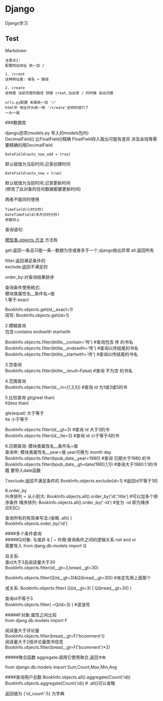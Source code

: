 # Django
Django学习

## Test  
Markdown  

    注意点1:  
    配置网站地址 统一加 /  
    
    1. /creat
    这种网址是: 域名 + 路径
    
    2. create
    这种是 当前页面的路径 拼接 creat,当出现 / 的时候 会出问题
    
    urls.py配置 末尾统一加 '/' 
    html中 地址开头统一用 '/create'这样的就行了
    一头一尾
    

###数据库

django选项(models.py 导入的models包内)  
    DecimalField() 比FloatField()精确 FloatField存入取出可能有差异
    涉及金钱等需要精确的用DecimalField
    
    DateField(auto_now_add = true)
默认赋值为当前时间,记录创建时间   

    DateField(auto_now = true)
默认赋值为当前时间,记录更新时间  
(修改了此对象的任何数据都要更新时间)    
    
两者不能同时使用  
    
    TimeField(小时分秒) 
    DateTimeField(年月日时分秒)   
    参数同上
    
查询语句:

[模型类.objects.方法](https://blog.csdn.net/chen1042246612/article/details/84071006)
方法有

get:返回一条且只能一条--数据为空或者多于一个,django抛出异常
all:返回所有  

filter:返回满足条件的  
exclude:返回不满足的  

order_by:对查询结果排序  

查询条件使用格式:  
模块类属性名__条件名=值  
1.等于:exact

BookInfo.objects.get(id__exact=1)  
简写:
BookInfo.objects.get(id=1)

2.模糊查询  
包含:contains endswith startwith

BookInfo.objecrts.filter(btitle__contain='传')  #查询包含 传 的书名
BookInfo.objecrts.filter(btitle__endswith='传')  #查询以传结尾的书名
BookInfo.objecrts.filter(btitle__startwith='传')  #查询以传结尾的书名

3.空查询  
BookInfo.objecrts.filter(btitle__isnull=False)  #查询 不为空 的书名

4.范围查询  
BookInfo.objecrts.filter(id__in=[1,3,5])  #查询 id 为1或3或5的书

5.比较查询
gt(great than)  
lt(less than)  

gte(equal) 大于等于  
lte        小于等于  

BookInfo.objecrts.filter(id__gt=3)  #查询 id 大于3的书  
BookInfo.objecrts.filter(id__lte=3)  #查询 id 小于等于4的书  

6.日期查询:  模块类属性名__条件名=值  
查询年: 模块类属性名__year=值 year可换为 month day
BookInfo.objecrts.filter(bpub_date__year=1980)  #查询 日期大于1980 的书  
BookInfo.objecrts.filter(bpub_date__gt=date(1980,1,1))  #查询大于1980.1.1的书籍 要导入date函数  

7.exclude:返回不满足条件的
BookInfo.objects.exclude(id=1) #返回id不等于1的

8.order_by  
升序排列 = 从小到大: BookInfo.objects.all().order_by('id','title') #可以加多个排序条件
降序排列:           BookInfo.objects.all().order_by('-id')        #变为 -id 即为降序 (DESC)

查询所有的有简单写法:(省略 .all() )   
BookInfo.objects.order_by('id')   


####多个条件查询  
#####Q对象: 与或非 & | ~
作用:查询条件之间的逻辑关系  not and or  
需要导入 from djang.db.models import Q  
 
且关系:   
查id大于3且阅读量大于30   
BookInfo.objects.filter(id__gt=3,bread__gt=30)  
 
BookInfo.objects.filter(Q(id__gt=3)&Q(bread__gt=30))   #肯定先用上面那个

或关系: 
BookInfo.objects.filter( Q(id__gt=3) | Q(bread__gt=30) )

查询id不等于3  
BookInfo.objects.filter( ~Q(id=3) ) #波浪号  



#####F对象:属性之间比较  
from djang.db.models import F  

阅读量大于评论量  
BookInfo.objects.filter(bread__gt=F('bcomment'))  
阅读量大于2倍评论量图书信息  
BookInfo.objects.filter(bread__gt=F('bcomment')*2)  

#####聚合函数
aggregate:调用它使用聚合,返回`字典`

from django.db.models import Sum,Count,Max,Min,Avg

####查询用户总数
BookInfo.objects.all().aggregate(Count('id))  
BookInfo.objects.aggregate(Count('id)) # .all()可以省略  

返回值为 {'id_count':5}  为字典  












  











 



    
        
        
    
    
      
